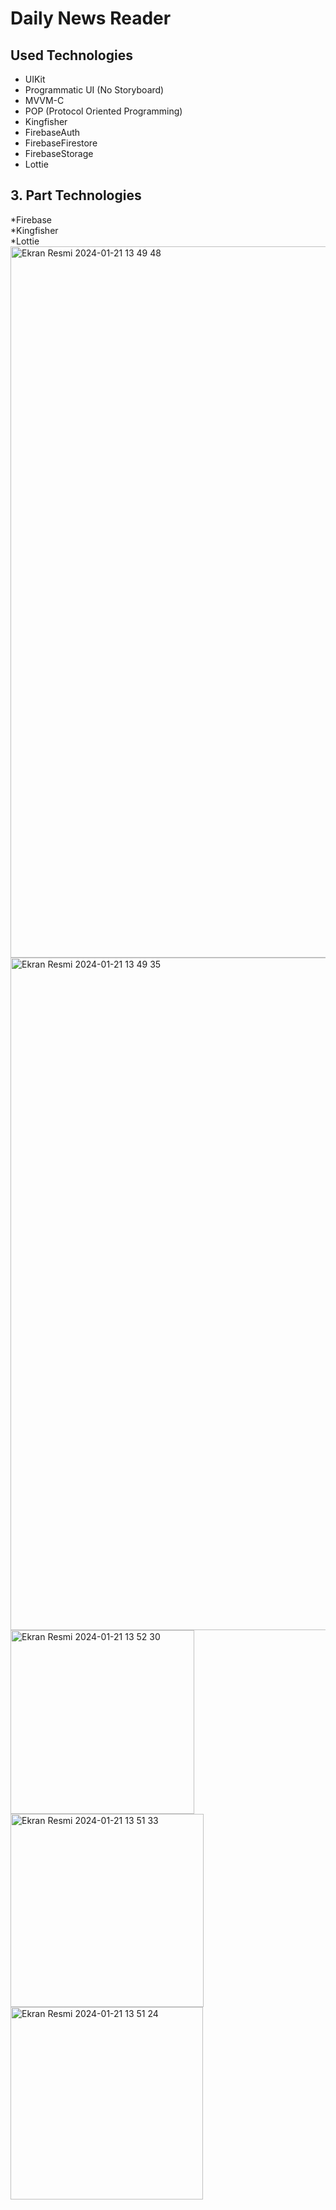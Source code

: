 # Daily News Reader

## Used Technologies

* UIKit
* Programmatic UI (No Storyboard)
* MVVM-C
* POP (Protocol Oriented Programming)
* Kingfisher
* FirebaseAuth
* FirebaseFirestore
* FirebaseStorage
* Lottie

## 3. Part Technologies  
*Firebase  
*Kingfisher  
*Lottie  <img width="1138" alt="Ekran Resmi 2024-01-21 13 49 48" src="https://github.com/enessancar/Daily-News-Reader/assets/79282025/cf1516b5-3f43-4e85-bd93-5ed9a284bb80">
<img width="1076" alt="Ekran Resmi 2024-01-21 13 49 35" src="https://github.com/enessancar/Daily-News-Reader/assets/79282025/e37fb1bb-03b7-46f2-9765-f51f5ae243c6">
<img width="294" alt="Ekran Resmi 2024-01-21 13 52 30" src="https://github.com/enessancar/Daily-News-Reader/assets/79282025/8a4bbc1d-4ad3-4a9b-8122-bba580578cbc">
<img width="309" alt="Ekran Resmi 2024-01-21 13 51 33" src="https://github.com/enessancar/Daily-News-Reader/assets/79282025/3b7626a8-5f30-4b43-a942-5ffd6aebb9f2">
<img width="308" alt="Ekran Resmi 2024-01-21 13 51 24" src="https://github.com/enessancar/Daily-News-Reader/assets/79282025/8ead24f4-f928-41f2-8c6e-8994c73bfd14">
